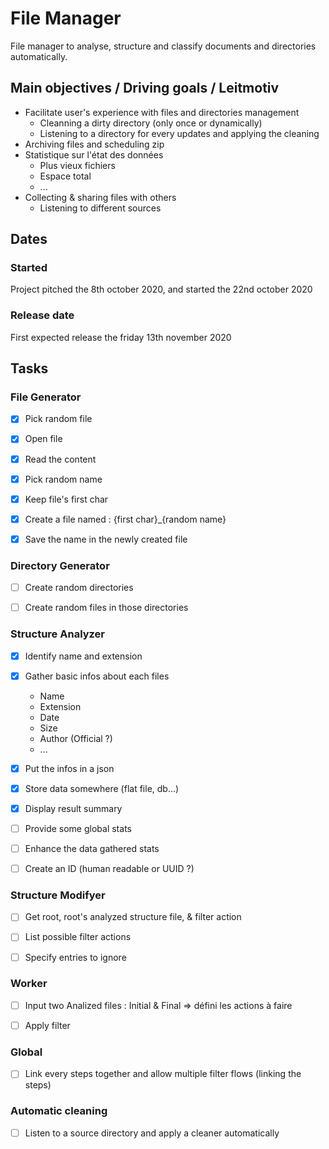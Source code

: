 # File Manager 

File manager to analyse, structure and classify documents and directories automatically.


## Main objectives / Driving goals / Leitmotiv

- Facilitate user's experience with files and directories management
	- Cleanning a dirty directory (only once or dynamically)
	- Listening to a directory for every updates and applying the cleaning
- Archiving files and scheduling zip
- Statistique sur l'état des données 
	- Plus vieux fichiers
	- Espace total 
	- ... 
- Collecting & sharing files with others 
	- Listening to different sources


## Dates

### Started 
Project pitched the 8th october 2020, and started the 22nd october 2020 

### Release date 
First expected release the friday 13th november 2020


## Tasks

### File Generator

- [x] Pick random file
- [x] Open file 
- [x] Read the content 
- [x] Pick random name
- [x] Keep file's first char 
- [x] Create a file named : {first char}_{random name} 
- [x] Save the name in the newly created file 


### Directory Generator

- [ ] Create random directories
- [ ] Create random files in those directories


### Structure Analyzer

- [x] Identify name and extension
- [x] Gather basic infos about each files
	- Name
	- Extension 
	- Date 
	- Size
	- Author (Official ?)
	- ...
- [x] Put the infos in a json  
- [x] Store data somewhere (flat file, db...)
- [x] Display result summary
- [ ] Provide some global stats
- [ ] Enhance the data gathered stats
- [ ] Create an ID (human readable or UUID ?)


### Structure Modifyer

- [ ] Get root, root's analyzed structure file, & filter action
- [ ] List possible filter actions
- [ ] Specify entries to ignore 


### Worker

- [ ] Input two Analized files : Initial & Final => défini les actions à faire
- [ ] Apply filter 


### Global 

- [ ] Link every steps together and allow multiple filter flows (linking the steps) 

### Automatic cleaning 

- [ ] Listen to a source directory and apply a cleaner automatically 